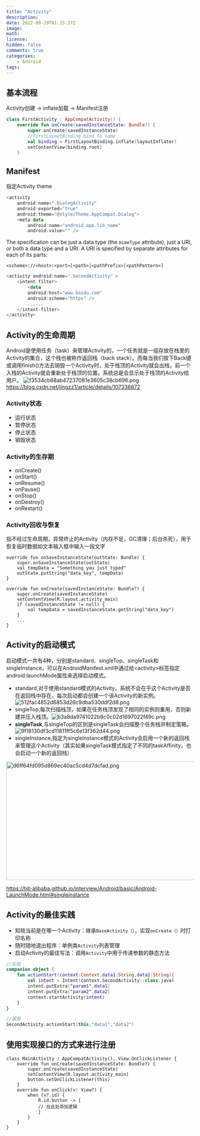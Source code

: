 ```yaml
---
title: "Activity"
description: 
date: 2022-09-29T01:25:27Z
image: 
math: 
license: 
hidden: false
comments: true
categories:
    - Android
tags:
---
```

## 基本流程
Activity创建 -> inflate加载 -> Manifest注册

```kotlin
class FirstActivity : AppCompatActivity() { 
    override fun onCreate(savedInstanceState: Bundle?) {         				
    	super.onCreate(savedInstanceState) 
        //FirstLayoutBinding bind to name
        val binding = FirstLayoutBinding.inflate(layoutInflater) 								//setContentView(R.layout.first_layout) 
        setContentView(binding.root)
    }
```

## Manifest

指定Activity theme

```kotlin
<activity
    android:name=".DialogActivity"
    android:exported="true"
    android:theme="@style/Theme.AppCompat.Dialog">
    <meta-data
        android:name="android.app.lib_name"
        android:value="" />
```



The specification can be just a data type (the `mimeType` attribute), just a URI, or both a data type and a URI. A URI is specified by separate attributes for each of its parts:

`<scheme>://<host>:<port>[<path>|<pathPrefix>|<pathPattern>]`

```kotlin
<activity android:name=".SecondActivity" >
    <intent-filter>
        <data
        android:host="www.baidu.com"
        android:scheme="https" />
        ......
    </intent-filter>
</activity>
```

## Activity的生命周期

Android是使用任务（task）来管理Activity的，一个任务就是一组存放在栈里的Activity的集合，这个栈也被称作返回栈（back stack）。而每当我们按下Back键或调用finish()方法去销毁一个Activity时，处于栈顶的Activity就会出栈，前一个入栈的Activity就会重新处于栈顶的位置。系统总是会显示处于栈顶的Activity给用户。
![f3534cb68ab47237081e3605c38cb696.png](f3534cb68ab47237081e3605c38cb696.png)
https://blog.csdn.net/jingzz1/article/details/107338872

### Activity状态

- 运行状态
- 暂停状态
- 停止状态
- 销毁状态

### Activity的生存期

- onCreate()
- onStart()
- onResume()
- onPause()
- onStop()
- onDestroy()
- onRestart()

### Activity回收与恢复

指不经过生命周期，异常终止的Activity（内存不足，GC清理；后台杀死），用于恢复临时数据如文本输入框中输入一段文字

```
override fun onSaveInstanceState(outState: Bundle) {
    super.onSaveInstanceState(outState)
    val tempData = "Something you just typed"
    outState.putString("data_key", tempData)
}
```

```
override fun onCreate(savedInstanceState: Bundle?) {
    super.onCreate(savedInstanceState)
    setContentView(R.layout.activity_main)
    if (savedInstanceState != null) {
        val tempData = savedInstanceState.getString("data_key")
    }
    ...
}
```

## Activity的启动模式
启动模式一共有4种，分别是standard、singleTop、singleTask和singleInstance，可以在AndroidManifest.xml中通过给&lt;activity&gt;标签指定android:launchMode属性来选择启动模式。

- standard,对于使用standard模式的Activity，系统不会在乎这个Activity是否在返回栈中存在，每次启动都会创建一个该Activity的新实例。![512fac4852d6853d26c9dba530ddf2d8.png](512fac4852d6853d26c9dba530ddf2d8.png)
- singleTop,每次扫描栈顶，如果在任务栈顶发现了相同的实例则重用，否则新建并压入栈顶。![b3a8da9741022b8c0c02d1697022f49c.png](b3a8da9741022b8c0c02d1697022f49c.png)
- **singleTask**,与singleTop的区别是singleTask会扫描整个任务栈并制定策略。
    ![9f18130df3cd11811ff5c6e13f362d44.png](9f18130df3cd11811ff5c6e13f362d44.png)
- singleInstance,指定为singleInstance模式的Activity会启用一个新的返回栈来管理这个Activity（其实如果singleTask模式指定了不同的taskAﬃnity，也会启动一个新的返回栈）
<img src="d6ff64fd095d869ec40ac5cd4d7dcfad.png" alt="d6ff64fd095d869ec40ac5cd4d7dcfad.png" width="730" height="318">

https://hit-alibaba.github.io/interview/Android/basic/Android-LaunchMode.html#singleinstance
## Activity的最佳实践
- 知晓当前是在哪一个Activity：继承`BaseActivity（）`，实现`onCreate（）`时打印名称
- 随时随地退出程序：单例类`Activity`列表管理
- 启动Activity的最佳写法：调用`Activity`中用于传递参数的静态方法
```kotlin
//实现
companion object {
	fun actionStart(context:Context,data1:String,data2:String){
		val intent = Intent(context,SecondActivity::class.java)
		intent.putExtra("param1",data1)
		intent.putExtra("param2",data2)
		context.startActivity(intent)
	}
}
```
```kotlin
//调用
SecondActivity.actionStart(this,"data1","data2")
```
## 使用实现接口的方式来进行注册
```
class MainActivity : AppCompatActivity(), View.OnClickListener {
	override fun onCreate(savedInstanceState: Bundle?) {
		super.onCreate(savedInstanceState)
		setContentView(R.layout.activity_main)
		button.setOnClickListener(this)
	}
	override fun onClick(v: View?) {
		when (v?.id) {
			R.id.button -> {
			// 在此处添加逻辑
			}
		}
	}
}
```


